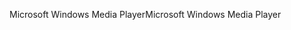 <span data-ttu-id="dfbb1-101">Microsoft Windows Media Player</span><span class="sxs-lookup"><span data-stu-id="dfbb1-101">Microsoft Windows Media Player</span></span>